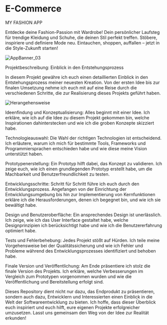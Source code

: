 # E-Commerce
MY FASHION APP

Entdecke deine Fashion-Passion mit Wardrobe! Dein persönlicher Laufsteg für trendige Kleidung und Schuhe, 
die deinen Stil perfekt treffen. Stöbere, inspiriere und definiere Mode neu. 
Eintauchen, shoppen, auffallen – jetzt in die Style-Zukunft starten!

![AppBanner_03](https://github.com/AppNewbie86/E-Commerce/assets/101304191/a54ffdde-3e2f-4dfb-9814-86a69e9dc3e2)

Projektbeschreibung: Einblick in den Entstehungsprozess

In diesem Projekt gewähre ich euch einen detaillierten Einblick in den Entstehungsprozess meiner neuesten Kreation. Von der ersten Idee bis zur finalen Umsetzung nehme ich euch mit auf eine Reise durch die verschiedenen Schritte, die zur Realisierung dieses Projekts geführt haben.

![Herangehensweise](https://github.com/AppNewbie86/E-Commerce/assets/101304191/a23d4d31-512f-4356-a78f-fd3c5059c496)


Ideenfindung und Konzeptualisierung: Alles beginnt mit einer Idee. Ich erkläre, wie ich auf die Idee zu diesem Projekt gekommen bin, welche Inspirationen dahinterstecken und wie ich die groben Konzepte skizziert habe.

Technologieauswahl: Die Wahl der richtigen Technologien ist entscheidend. Ich erläutere, warum ich mich für bestimmte Tools, Frameworks und Programmiersprachen entschieden habe und wie diese meine Vision unterstützt haben.

Prototypenerstellung: Ein Prototyp hilft dabei, das Konzept zu validieren. Ich zeige euch, wie ich einen grundlegenden Prototyp erstellt habe, um die Machbarkeit und Benutzerfreundlichkeit zu testen.

Entwicklungsschritte: Schritt für Schritt führe ich euch durch den Entwicklungsprozess. Angefangen von der Einrichtung der Entwicklungsumgebung bis hin zur Implementierung von Kernfunktionen erkläre ich die Herausforderungen, denen ich begegnet bin, und wie ich sie bewältigt habe.

Design und Benutzeroberfläche: Ein ansprechendes Design ist unerlässlich. Ich zeige, wie ich das User Interface gestaltet habe, welche Designprinzipien ich berücksichtigt habe und wie ich die Benutzererfahrung optimiert habe.

Tests und Fehlerbehebung: Jedes Projekt stößt auf Hürden. Ich teile meine Vorgehensweise bei der Qualitätssicherung und wie ich Fehler und Probleme während des Entwicklungsprozesses identifiziert und behoben habe.

Finale Version und Veröffentlichung: Am Ende präsentiere ich stolz die finale Version des Projekts. Ich erkläre, welche Verbesserungen im Vergleich zum Prototypen vorgenommen wurden und wie die Veröffentlichung und Bereitstellung erfolgt sind.

Dieses Repository dient nicht nur dazu, das Endprodukt zu präsentieren, sondern auch dazu, Entwicklern und Interessierten einen Einblick in die Welt der Softwareentwicklung zu bieten. Ich hoffe, dass dieser Überblick euch inspiriert und euch hilft, eure eigenen Projekte erfolgreicher umzusetzen. Lasst uns gemeinsam den Weg von der Idee zur Realität erkunden!
